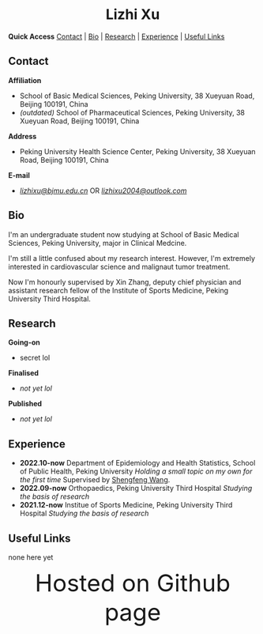 # <div align = "center">Lizhi Xu</div>
**Quick Access** [Contact](#contact) | [Bio](#bio) | [Research](#research) | [Experience](#exp) | [Useful Links](#useful)


<a id = "contact"></a>
## Contact
**Affiliation**
+ School of Basic Medical Sciences, Peking University, 38 Xueyuan Road, Beijing 100191, China 
+ *(outdated)* School of Pharmaceutical Sciences, Peking University, 38 Xueyuan Road, Beijing 100191, China

**Address**
+ Peking University Health Science Center, Peking University, 38 Xueyuan Road, Beijing 100191, China

**E-mail**
+ *lizhixu@bjmu.edu.cn* OR *lizhixu2004@outlook.com*

<a id = "bio"></a>
## Bio
I'm an undergraduate student now studying at School of Basic Medical Sciences, Peking University, major in Clinical Medcine.

I'm still a little confused about my research interest. However, I'm extremely interested in cardiovascular science and malignaut tumor treatment.

Now I'm honourly supervised by Xin Zhang, deputy chief physician and assistant research fellow of the Institute of Sports Medicine, Peking University Third Hospital.

<a id = "research"></a>
## Research

**Going-on**
+ secret lol

**Finalised**
+ *not yet lol*

**Published**
+ *not yet lol*

<a id = "exp"></a>
## Experience
+ **2022.10-now** Department of Epidemiology and Health Statistics, School of Public Health, Peking University *Holding a small topic on my own for the first time* Supervised by [Shengfeng Wang](http://sph.pku.edu.cn/info/1186/3606.htm).
+ **2022.09-now** Orthopaedics, Peking University Third Hospital *Studying the basis of research*
+ **2021.12-now** Institue of Sports Medicine, Peking University Third Hospital *Studying the basis of research*

<a id = "useful"></a>
## Useful Links
none here yet

<div align = "center"><font size = 25>Hosted on Github page</font></div>
